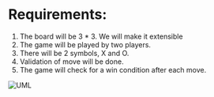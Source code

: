 # Requirements:
1. The board will be 3 * 3. We will make it extensible
2. The game will be played by two players. 
3. There will be 2 symbols, X and O.
4. Validation of move will be done.
5. The game will check for a win condition after each move.

![UML](https://github.com/user-attachments/assets/d00220fe-d1d3-4c02-b25c-8815e120f286)
